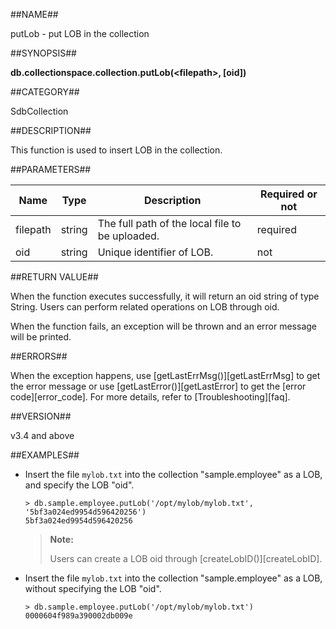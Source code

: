 ##NAME##

putLob - put LOB in the collection

##SYNOPSIS##

**db.collectionspace.collection.putLob\(\<filepath\>, [oid]\)**

##CATEGORY##

SdbCollection

##DESCRIPTION##

This function is used to insert LOB in the collection.

##PARAMETERS##

| Name | Type| Description | Required or not |
| ---- | --- | ----------- | --------------- |
| filepath | string | The full path of the local file to be uploaded. | required |
| oid | string |  Unique identifier of LOB. | not |

##RETURN VALUE##

When the function executes successfully, it will return an oid string of type String. Users can perform related operations on LOB through oid.

When the function fails, an exception will be thrown and an error message will be printed.

##ERRORS##

When the exception happens, use [getLastErrMsg()][getLastErrMsg] to get the error message or use [getLastError()][getLastError] to get the [error code][error_code]. For more details, refer to [Troubleshooting][faq].

##VERSION##

v3.4 and above

##EXAMPLES##

- Insert the file `mylob.txt` into the collection "sample.employee" as a LOB, and specify the LOB "oid".

    ```lang-javascript
    > db.sample.employee.putLob('/opt/mylob/mylob.txt', '5bf3a024ed9954d596420256')
    5bf3a024ed9954d596420256
    ```

    >**Note:**
    >
    > Users can create a LOB oid through [createLobID()][createLobID].

- Insert the file `mylob.txt` into the collection "sample.employee" as a LOB, without specifying the LOB "oid".

    ```lang-javascript
    > db.sample.employee.putLob('/opt/mylob/mylob.txt')
    0000604f989a390002db009e
    ```


[^_^]:
     Links
[getLastErrMsg]:manual/Manual/Sequoiadb_Command/Global/getLastErrMsg.md
[getLastError]:manual/Manual/Sequoiadb_Command/Global/getLastError.md
[faq]:manual/FAQ/faq_sdb.md
[error_code]:manual/Manual/Sequoiadb_error_code.md
[createLobID]:manual/Manual/Sequoiadb_Command/SdbCollection/createLobID.md